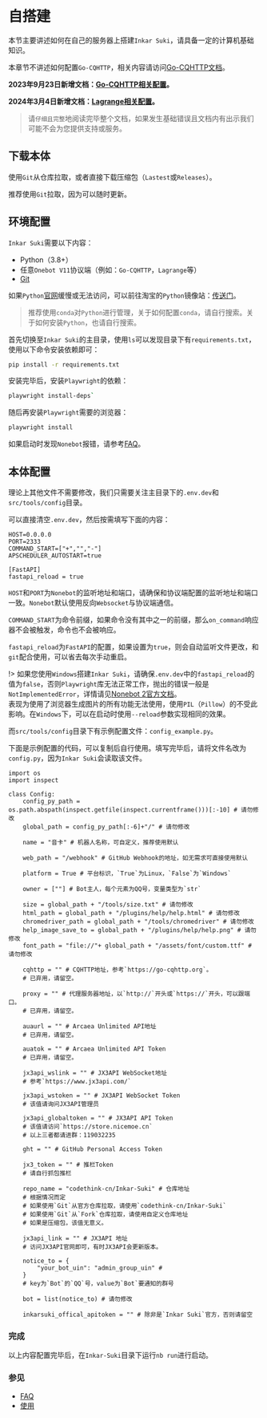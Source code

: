 # 自搭建

本节主要讲述如何在自己的服务器上搭建`Inkar Suki`，请具备一定的计算机基础知识。

本章节不讲述如何配置`Go-CQHTTP`，相关内容请访问[Go-CQHTTP文档](https://docs.go-cqhttp.org/guide/#go-cqhttp)。

**2023年9月23日新增文档：[Go-CQHTTP相关配置](https://inkar-suki.codethink.cn/Inkar-Suki-Docs/#/gocq)。**

**2024年3月4日新增文档：[Lagrange相关配置](https://inkar-suki.codethink.cn/Inkar-Suki-Docs/#/lagrange)。**

> 请`仔细且完整`地阅读完毕整个文档，如果发生基础错误且文档内有出示我们可能不会为您提供支持或服务。

## 下载本体

使用`Git`从仓库拉取，或者直接下载压缩包（`Lastest`或`Releases`）。

推荐使用`Git`拉取，因为可以随时更新。

## 环境配置

`Inkar Suki`需要以下内容：
* Python（3.8+）
* 任意`Onebot V11`协议端（例如：`Go-CQHTTP`，`Lagrange`等）
* [Git](https://git-scm.com/)

如果`Python`[官网](https://www.python.org)缓慢或无法访问，可以前往淘宝的`Python`镜像站：[传送门](https://registry.npmmirror.com/binary.html?path=python/)。

> 推荐使用`conda`对`Python`进行管理，关于如何配置`conda`，请自行搜索。关于如何安装`Python`，也请自行搜索。

首先切换至`Inkar Suki`的主目录，使用`ls`可以发现目录下有`requirements.txt`，使用以下命令安装依赖即可：
```bash
pip install -r requirements.txt
```

安装完毕后，安装`Playwright`的依赖：
```bash
playwright install-deps`
```

随后再安装`Playwright`需要的浏览器：
```bash
playwright install
```

如果启动时发现`Nonebot`报错，请参考[FAQ](/faq.md)。

## 本体配置

理论上其他文件不需要修改，我们只需要关注主目录下的`.env.dev`和`src/tools/config`目录。

可以直接清空`.env.dev`，然后按需填写下面的内容：
```
HOST=0.0.0.0
PORT=2333
COMMAND_START=["+","","-"]
APSCHEDULER_AUTOSTART=true

[FastAPI]
fastapi_reload = true
```

`HOST`和`PORT`为`Nonebot`的监听地址和端口，请确保和协议端配置的监听地址和端口一致。`Nonebot`默认使用反向`Websocket`与协议端通信。

`COMMAND_START`为命令前缀，如果命令没有其中之一的前缀，那么`on_command`响应器不会被触发，命令也不会被响应。

`fastapi_reload`为`FastAPI`的配置，如果设置为`true`，则会自动监听文件更改，和`git`配合使用，可以省去每次手动重启。

!> 如果您使用`Windows`搭建`Inkar Suki`，请确保`.env.dev`中的`fastapi_reload`的值为`false`，否则`Playwright`库无法正常工作，抛出的错误一般是`NotImplementedError`，详情请见[Nonebot 2官方文档](https://nonebot.dev/docs/advanced/driver#fastapi_reload)。<br>
表现为使用了浏览器生成图片的所有功能无法使用，使用`PIL`（`Pillow`）的不受此影响。在`Windows`下，可以在启动时使用`--reload`参数实现相同的效果。

而`src/tools/config`目录下有示例配置文件：`config_example.py`。

下面是示例配置的代码，可以复制后自行使用。填写完毕后，请将文件名改为`config.py`，因为`Inkar Suki`会读取该文件。

```python3
import os
import inspect

class Config:
    config_py_path = os.path.abspath(inspect.getfile(inspect.currentframe()))[:-10] # 请勿修改
    global_path = config_py_path[:-6]+"/" # 请勿修改

    name = "音卡" # 机器人名称，可自定义，推荐使用默认

    web_path = "/webhook" # GitHub Webhook的地址，如无需求可直接使用默认

    platform = True # 平台标识，`True`为Linux，`False`为`Windows`

    owner = [""] # Bot主人，每个元素为QQ号，变量类型为`str`

    size = global_path + "/tools/size.txt" # 请勿修改
    html_path = global_path + "/plugins/help/help.html" # 请勿修改
    chromedriver_path = global_path + "/tools/chromedriver" # 请勿修改
    help_image_save_to = global_path + "/plugins/help/help.png" # 请勿修改
    font_path = "file://"+ global_path + "/assets/font/custom.ttf" # 请勿修改

    cqhttp = "" # CQHTTP地址，参考`https://go-cqhttp.org`。
    # 已弃用，请留空。

    proxy = "" # 代理服务器地址，以`http://`开头或`https://`开头，可以跟端口。
    # 已弃用，请留空。

    auaurl = "" # Arcaea Unlimited API地址
    # 已弃用，请留空。

    auatok = "" # Arcaea Unlimited API Token
    # 已弃用，请留空。

    jx3api_wslink = "" # JX3API WebSocket地址
    # 参考`https://www.jx3api.com/`

    jx3api_wstoken = "" # JX3API WebSocket Token
    # 该值请询问JX3API管理员

    jx3api_globaltoken = "" # JX3API API Token
    # 该值请访问`https://store.nicemoe.cn`
    # 以上三者都请进群：119032235

    ght = "" # GitHub Personal Access Token

    jx3_token = "" # 推栏Token
    # 请自行抓包推栏
    
    repo_name = "codethink-cn/Inkar-Suki" # 仓库地址
    # 根据情况而定
    # 如果使用`Git`从官方仓库拉取，请使用`codethink-cn/Inkar-Suki`
    # 如果使用`Git`从`Fork`仓库拉取，请使用自定义仓库地址
    # 如果是压缩包，该值无意义。
    
    jx3api_link = "" # JX3API 地址
    # 访问JX3API官网即可，有时JX3API会更新版本。
    
    notice_to = {
        "your_bot_uin": "admin_group_uin" # 
    }
    # key为`Bot`的`QQ`号，value为`Bot`要通知的群号
    
    bot = list(notice_to) # 请勿修改
    
    inkarsuki_offical_apitoken = "" # 除非是`Inkar Suki`官方，否则请留空
```

### 完成

以上内容配置完毕后，在`Inkar-Suki`目录下运行`nb run`进行启动。

### 参见

* [FAQ](/faq)
* [使用](/usage)